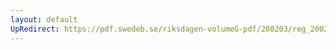 ```yaml
---
layout: default
UpRedirect: https://pdf.swedeb.se/riksdagen-volumeG-pdf/200203/reg_200203/reg_200203_0027.pdf
---
```

